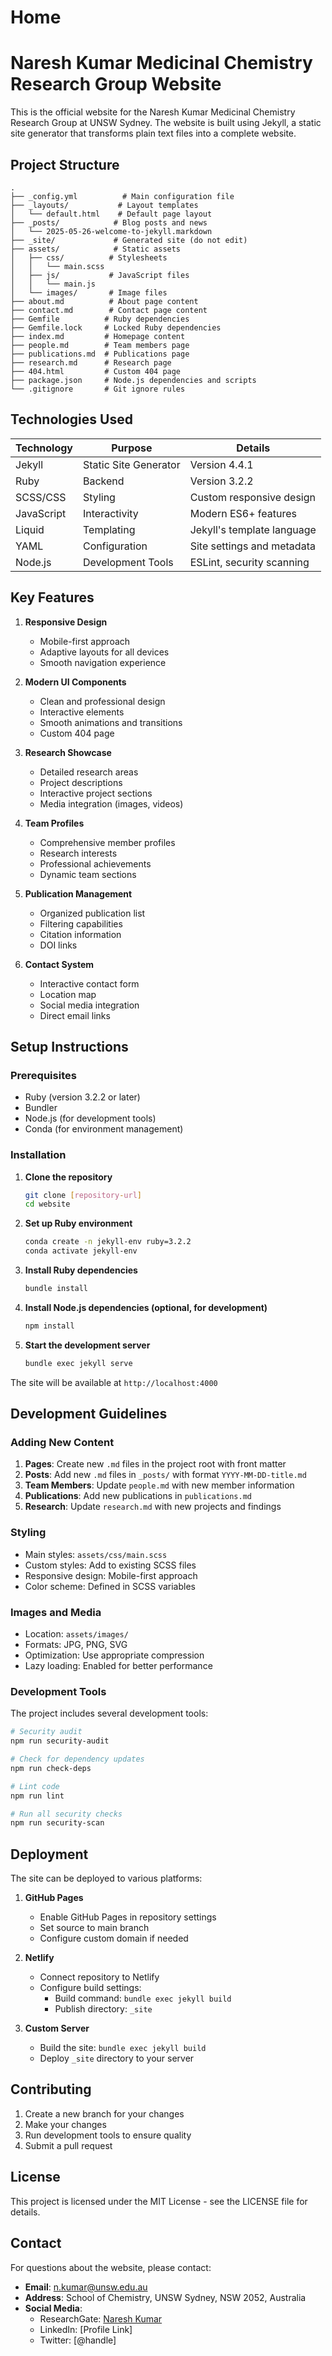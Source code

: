 # Home
# Naresh Kumar Medicinal Chemistry Research Group Website

This is the official website for the Naresh Kumar Medicinal Chemistry Research Group at UNSW Sydney. The website is built using Jekyll, a static site generator that transforms plain text files into a complete website.

## Project Structure

```
.
├── _config.yml          # Main configuration file
├── _layouts/           # Layout templates
│   └── default.html    # Default page layout
├── _posts/            # Blog posts and news
│   └── 2025-05-26-welcome-to-jekyll.markdown
├── _site/             # Generated site (do not edit)
├── assets/            # Static assets
│   ├── css/          # Stylesheets
│   │   └── main.scss
│   ├── js/           # JavaScript files
│   │   └── main.js
│   └── images/       # Image files
├── about.md          # About page content
├── contact.md        # Contact page content
├── Gemfile          # Ruby dependencies
├── Gemfile.lock     # Locked Ruby dependencies
├── index.md         # Homepage content
├── people.md        # Team members page
├── publications.md  # Publications page
├── research.md      # Research page
├── 404.html         # Custom 404 page
├── package.json     # Node.js dependencies and scripts
└── .gitignore       # Git ignore rules
```

## Technologies Used

| Technology | Purpose | Details |
|------------|---------|---------|
| Jekyll | Static Site Generator | Version 4.4.1 |
| Ruby | Backend | Version 3.2.2 |
| SCSS/CSS | Styling | Custom responsive design |
| JavaScript | Interactivity | Modern ES6+ features |
| Liquid | Templating | Jekyll's template language |
| YAML | Configuration | Site settings and metadata |
| Node.js | Development Tools | ESLint, security scanning |

## Key Features

1. **Responsive Design**
   - Mobile-first approach
   - Adaptive layouts for all devices
   - Smooth navigation experience

2. **Modern UI Components**
   - Clean and professional design
   - Interactive elements
   - Smooth animations and transitions
   - Custom 404 page

3. **Research Showcase**
   - Detailed research areas
   - Project descriptions
   - Interactive project sections
   - Media integration (images, videos)

4. **Team Profiles**
   - Comprehensive member profiles
   - Research interests
   - Professional achievements
   - Dynamic team sections

5. **Publication Management**
   - Organized publication list
   - Filtering capabilities
   - Citation information
   - DOI links

6. **Contact System**
   - Interactive contact form
   - Location map
   - Social media integration
   - Direct email links

## Setup Instructions

### Prerequisites

- Ruby (version 3.2.2 or later)
- Bundler
- Node.js (for development tools)
- Conda (for environment management)

### Installation

1. **Clone the repository**
   ```bash
   git clone [repository-url]
   cd website
   ```

2. **Set up Ruby environment**
   ```bash
   conda create -n jekyll-env ruby=3.2.2
   conda activate jekyll-env
   ```

3. **Install Ruby dependencies**
   ```bash
   bundle install
   ```

4. **Install Node.js dependencies (optional, for development)**
   ```bash
   npm install
   ```

5. **Start the development server**
   ```bash
   bundle exec jekyll serve
   ```

The site will be available at `http://localhost:4000`

## Development Guidelines

### Adding New Content

1. **Pages**: Create new `.md` files in the project root with front matter
2. **Posts**: Add new `.md` files in `_posts/` with format `YYYY-MM-DD-title.md`
3. **Team Members**: Update `people.md` with new member information
4. **Publications**: Add new publications in `publications.md`
5. **Research**: Update `research.md` with new projects and findings

### Styling

- Main styles: `assets/css/main.scss`
- Custom styles: Add to existing SCSS files
- Responsive design: Mobile-first approach
- Color scheme: Defined in SCSS variables

### Images and Media

- Location: `assets/images/`
- Formats: JPG, PNG, SVG
- Optimization: Use appropriate compression
- Lazy loading: Enabled for better performance

### Development Tools

The project includes several development tools:

```bash
# Security audit
npm run security-audit

# Check for dependency updates
npm run check-deps

# Lint code
npm run lint

# Run all security checks
npm run security-scan
```

## Deployment

The site can be deployed to various platforms:

1. **GitHub Pages**
   - Enable GitHub Pages in repository settings
   - Set source to main branch
   - Configure custom domain if needed

2. **Netlify**
   - Connect repository to Netlify
   - Configure build settings:
     - Build command: `bundle exec jekyll build`
     - Publish directory: `_site`

3. **Custom Server**
   - Build the site: `bundle exec jekyll build`
   - Deploy `_site` directory to your server

## Contributing

1. Create a new branch for your changes
2. Make your changes
3. Run development tools to ensure quality
4. Submit a pull request

## License

This project is licensed under the MIT License - see the LICENSE file for details.

## Contact

For questions about the website, please contact:

- **Email**: n.kumar@unsw.edu.au
- **Address**: School of Chemistry, UNSW Sydney, NSW 2052, Australia
- **Social Media**:
  - ResearchGate: [Naresh Kumar](https://www.researchgate.net/profile/Naresh-Kumar-100)
  - LinkedIn: [Profile Link]
  - Twitter: [@handle] 
